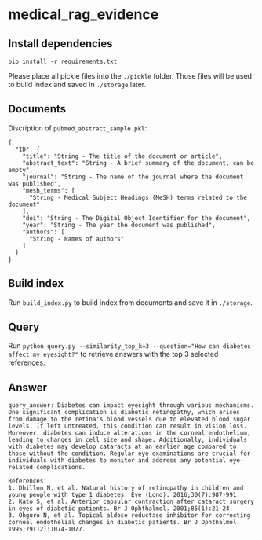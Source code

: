 # medical_rag_evidence

## Install dependencies
```
pip install -r requirements.txt
```
Please place all pickle files into the `./pickle` folder. Those files will be used to build index and saved in `./storage` later.


## Documents
Discription of `pubmed_abstract_sample.pkl`:
```
{
  "ID": {
    "title": "String - The title of the document or article",
    "abstract_text": "String - A brief summary of the document, can be empty",
    "journal": "String - The name of the journal where the document was published",
    "mesh_terms": [
      "String - Medical Subject Headings (MeSH) terms related to the document"
    ],
    "doi": "String - The Digital Object Identifier for the document",
    "year": "String - The year the document was published",
    "authors": [
      "String - Names of authors"
    ]
  }
}
```

## Build index
Run `build_index.py` to build index from documents and save it in `./storage`.

## Query
Run `python query.py --similarity_top_k=3 --question="How can diabetes affect my eyesight?"` to retrieve answers with the top 3 selected references.

## Answer

```
query_answer: Diabetes can impact eyesight through various mechanisms. One significant complication is diabetic retinopathy, which arises from damage to the retina's blood vessels due to elevated blood sugar levels. If left untreated, this condition can result in vision loss. Moreover, diabetes can induce alterations in the corneal endothelium, leading to changes in cell size and shape. Additionally, individuals with diabetes may develop cataracts at an earlier age compared to those without the condition. Regular eye examinations are crucial for individuals with diabetes to monitor and address any potential eye-related complications.

References:
1. Dhillon N, et al. Natural history of retinopathy in children and young people with type 1 diabetes. Eye (Lond). 2016;30(7):987-991.
2. Kato S, et al. Anterior capsular contraction after cataract surgery in eyes of diabetic patients. Br J Ophthalmol. 2001;85(1):21-24.
3. Ohguro N, et al. Topical aldose reductase inhibitor for correcting corneal endothelial changes in diabetic patients. Br J Ophthalmol. 1995;79(12):1074-1077.
```
